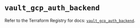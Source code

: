 # `vault_gcp_auth_backend`

Refer to the Terraform Registry for docs: [`vault_gcp_auth_backend`](https://registry.terraform.io/providers/hashicorp/vault/4.2.0/docs/resources/gcp_auth_backend).
